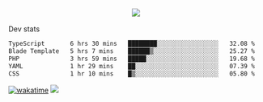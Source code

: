 <h3 align="center">
  <a href="https://github.com/spoopy2023">
      <img src="https://github-profile-trophy.vercel.app/?username=Spoopy2023&no-bg=true&no-frame=true">
  </a>
</h3>

Dev stats
<!--START_SECTION:waka-->

```txt
TypeScript       6 hrs 30 mins   ████████░░░░░░░░░░░░░░░░░   32.08 %
Blade Template   5 hrs 7 mins    ██████▒░░░░░░░░░░░░░░░░░░   25.27 %
PHP              3 hrs 59 mins   █████░░░░░░░░░░░░░░░░░░░░   19.68 %
YAML             1 hr 29 mins    ██░░░░░░░░░░░░░░░░░░░░░░░   07.39 %
CSS              1 hr 10 mins    █▒░░░░░░░░░░░░░░░░░░░░░░░   05.80 %
```

<!--END_SECTION:waka-->
[![wakatime](https://wakatime.com/badge/user/018ece4c-ff65-47b1-86a2-26e4e720c978.svg)](https://wakatime.com/@mac_g)
<img src="https://camo.githubusercontent.com/935c1e1091fb0ce9d975d06263ed4bc014721cd7e52b557f59b07c85da01afe3/68747470733a2f2f6b6f6d617265762e636f6d2f67687076632f3f757365726e616d653d5843726166744d616e3532266c6162656c3d566965777326636f6c6f723d626c7565267374796c653d706c6173746963">
